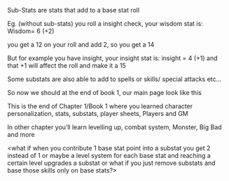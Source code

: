 Sub-Stats are stats that add to a base stat roll

Eg. (without sub-stats) you roll a insight check, your wisdom stat is: Wisdom= 6 (+2)

you get a 12 on your roll and add 2, so you get a 14

But for example you have insight, your insight stat is: insight = 4 (+1) and that +1 will affect the roll and make it a 15

Some substats are also able to add to spells or skills/ special attacks etc…

So now we should at the end of book 1, our main page look like this

<insert image here>

This is the end of Chapter 1/Book 1 where you learned character personalization, stats, substats, player sheets, Players and GM

In other chapter you’ll learn levelling up, combat system, Monster, Big Bad and more

<what if when you contribute 1 base stat point into a substat you get 2 instead of 1 or maybe a level system for each base stat and reaching a certain level upgrades a substat or what if you just remove substats and base those skills only on base stats?>

